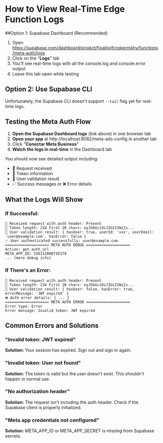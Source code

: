# How to View Real-Time Edge Function Logs

##Option 1: Supabase Dashboard (Recommended)

1. Open https://supabase.com/dashboard/project/fjoaliipjfcnokermkhy/functions/meta-auth/logs
2. Click on the "**Logs**" tab
3. You'll see real-time logs with all the console.log and console.error output
4. Leave this tab open while testing

## Option 2: Use Supabase CLI

Unfortunately, the Supabase CLI doesn't support `--tail` flag yet for real-time logs.

## Testing the Meta Auth Flow

1. **Open the Supabase Dashboard logs** (link above) in one browser tab
2. **Open your app** at http://localhost:8082/meta-ads-config in another tab
3. Click "**Conectar Meta Business**"
4. **Watch the logs in real-time** in the Dashboard tab

You should now see detailed output including:
- 📨 Request received
- 🔑 Token information
- 👤 User validation result
- ✅ Success messages or ❌ Error details

## What the Logs Will Show

### If Successful:
```
📨 Received request with auth header: Present
🔑 Token length: 234 First 20 chars: eyJhbGciOiJIUzI1NiIs...
👤 User validation result: { hasUser: true, userId: 'xxx', userEmail: 'user@example.com', hasError: false }
✅ User authenticated successfully: user@example.com
==================== META AUTH DEBUG ====================
Action: get_auth_url
META_APP_ID: 336112808735379
... (more debug info)
```

### If There's an Error:
```
📨 Received request with auth header: Present
🔑 Token length: 234 First 20 chars: eyJhbGciOiJIUzI1NiIs...
👤 User validation result: { hasUser: false, hasError: true, errorMessage: 'JWT expired' }
❌ Auth error details: { ... }
==================== META AUTH ERROR ====================
Error type: Error
Error message: Invalid token: JWT expired
```

## Common Errors and Solutions

### "Invalid token: JWT expired"
**Solution:** Your session has expired. Sign out and sign in again.

### "Invalid token: User not found"
**Solution:** The token is valid but the user doesn't exist. This shouldn't happen in normal use.

### "No authorization header"
**Solution:** The request isn't including the auth header. Check if the Supabase client is properly initialized.

### "Meta app credentials not configured"
**Solution:** META_APP_ID or META_APP_SECRET is missing from Supabase secrets.
